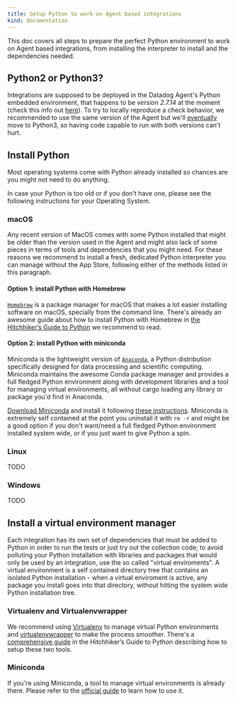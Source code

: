 ```yaml
---
title: Setup Python to work on Agent based integrations
kind: documentation
---
```


This doc covers all steps to prepare the perfect Python environment to work on Agent based integrations, from installing the interpreter to install and the dependencies needed.

## Python2 or Python3?

Integrations are supposed to be deployed in the Datadog Agent's Python embedded environment, that happens to be *version 2.7.14* at the moment (check this info out [here][1]). To try to locally reproduce a check behavior, we recommended to use the same version of the Agent but we'll [eventually][2] move to Python3, so having code capable to run with both versions can't hurt.

## Install Python

Most operating systems come with Python already installed so chances are you might not need to do anything.

In case your Python is too old or if you don't have one, please see the following instructions for your Operating System.

### macOS

Any recent version of MacOS comes with some Python installed that might be older than the version used in the Agent and might also lack of some pieces in terms of tools and dependencies that you might need. For these reasons we recommend to install a fresh, dedicated Python interpreter you can manage without the App Store, following either of the methods listed in this paragraph.

#### Option 1: install Python with Homebrew

[`Homebrew`][3] is a package manager for macOS that makes a lot easier installing software on macOS, specially from the command line. There's already an awesome guide about how to install Python with Homebrew in [the Hitchhiker’s Guide to Python][4] we recommend to read.

#### Option 2: install Python with miniconda

Miniconda is the lightweight version of [`Anaconda`][5], a Python distribution specifically designed for data processing and scientific computing. Miniconda maintains the awesome Conda package manager and provides a full fledged Python environment along with development libraries and a tool for managing virtual environments, all without cargo loading any library or package you'd find in Anaconda.

[Download Miniconda][6] and install it following [these instructions][7]. Miniconda is extremely self contained at the point you uninstall it with `rm -r`  and might be a good option if you don't want/need a full fledged Python environment installed system wide, or if you just want to give Python a spin.

### Linux

TODO

### Windows

TODO

## Install a virtual environment manager

Each integration has its own set of dependencies that must be added to Python in order to run the tests or just try out the collection code; to avoid polluting your Python installation with libraries and packages that would only be used by an integration, use the so called "virtual enviroments". A virtual environment is a self contained directory tree that contains an isolated Python installation - when a virtual enviroment is active, any package you install goes into that directory, without hitting the system wide Python installation tree.

### Virtualenv and Virtualenvwrapper

We recommend using [Virtualenv][8] to manage virtual Python environments and [virtualenvwrapper][9] to make the process smoother. There's a [comprehensive guide][10] in the Hitchhiker’s Guide to Python describing how to setup these two tools.

### Miniconda

If you're using Miniconda, a tool to manage virtual environments is already there. Please refer to the [official guide][11] to learn how to use it.

[1]: https://github.com/DataDog/omnibus-software/blob/master/config/software/python.rb#L21
[2]: https://pythonclock.org/
[3]: http://brew.sh/#install
[4]: http://docs.python-guide.org/en/latest/starting/install/osx/#doing-it-right
[5]: http://anaconda.com
[6]: https://repo.continuum.io/miniconda/Miniconda2-latest-MacOSX-x86_64.sh
[7]: https://conda.io/docs/user-guide/install/macos.html
[8]: http://pypi.python.org/pypi/virtualenv
[9]: https://virtualenvwrapper.readthedocs.io/en/latest/index.html
[10]: http://docs.python-guide.org/en/latest/dev/virtualenvs/#lower-level-virtualenv
[11]: https://conda.io/docs/user-guide/tasks/manage-environments.html
